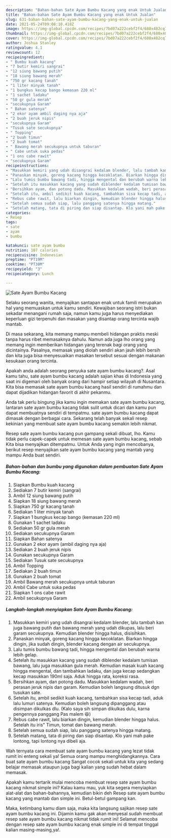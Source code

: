 ```yaml
---
description: "Bahan-bahan Sate Ayam Bumbu Kacang yang enak Untuk Jualan"
title: "Bahan-bahan Sate Ayam Bumbu Kacang yang enak Untuk Jualan"
slug: 631-bahan-bahan-sate-ayam-bumbu-kacang-yang-enak-untuk-jualan
date: 2021-05-24T09:08:10.418Z
image: https://img-global.cpcdn.com/recipes/7bd07a222cebf2f4/680x482cq70/sate-ayam-bumbu-kacang-foto-resep-utama.jpg
thumbnail: https://img-global.cpcdn.com/recipes/7bd07a222cebf2f4/680x482cq70/sate-ayam-bumbu-kacang-foto-resep-utama.jpg
cover: https://img-global.cpcdn.com/recipes/7bd07a222cebf2f4/680x482cq70/sate-ayam-bumbu-kacang-foto-resep-utama.jpg
author: Joshua Stanley
ratingvalue: 4.1
reviewcount: 12
recipeingredient:
- " Bumbu kuah kacang"
- "7 butir kemiri sangrai"
- "12 siung bawang putih"
- "18 siung bawang merah"
- "750 gr kacang tanah"
- "1 liter minyak tanah"
- "1 bungkus kecap bango kemasan 220 ml"
- "1 sachet ladaku"
- "50 gr gula merah"
- "secukupnya Garam"
- " Bahan satenya"
- "2 ekor ayam ambil daging nya aja"
- "2 buah jeruk nipis"
- "secukupnya Garam"
- "Tusuk sate secukupnya"
- " Topping"
- "2 buah timun"
- "2 buah tomat"
- " Bawang merah secukupnya untuk taburan"
- " Cabe untuk suka pedas"
- "1 ons cabe rawit"
- "secukupnya Garam"
recipeinstructions:
- "Masukkan kemiri yang udah disangrai kedalam blender, lalu tambah kan juga bawang putih dan bawang merah yang udah dikupas, lalu beri garam secukupnya. Kemudian blender hingga halus, disisihkan."
- "Panaskan minyak, goreng kacang hingga kecoklatan. Biarkan hingga dingin, jika sudah dingin, blender kacang dengan air secukupnya."
- "Lalu tumis bumbu bawang tadi, hingga mengental dan berubah warna lebih gelap."
- "Setelah itu masukkan kacang yang sudah diblender kedalam tumisan bawang, lalu juga masukkan gula merah. Kemudian masak kuah kacang hingga mengental, dan tambahkan ladaku, dan juga kecap sedangkan kecap masukkan 190ml saja. Aduk hingga rata, koreksi rasa."
- "Bersihkan ayam, dan potong dadu. Masukkan kedalam wadah, beri perasan jeruk nipis dan garam. Kemudian boleh langsung ditusuk dgn tusukan sate."
- "Setelah itu, ambil sedikit kuah kacang, tambahkan sisa kecap tadi, aduk lalu lumuri satenya. Kemudian boleh langsung dipanggang atau disimpan dikulkas dlu. (Kalo saya sih simpan dikulkas dulu, karna pengennya panggang Pas malem 😆)"
- "Rebus cabe rawit, lalu biarkan dingin, kemudian blender hingga halus. Setelah itu iris&#34; Timun, tomat dan bawang merah."
- "Setelah semua sudah siap, lalu panggang satenya hingga matang."
- "Setelah matang, tata di piring dan siap disantap. Klo yani mah pake lontong, tapi lontong nya dibeli aja."
categories:
- Resep
tags:
- sate
- ayam
- bumbu

katakunci: sate ayam bumbu 
nutrition: 107 calories
recipecuisine: Indonesian
preptime: "PT19M"
cooktime: "PT30M"
recipeyield: "3"
recipecategory: Lunch

---
```



![Sate Ayam Bumbu Kacang](https://img-global.cpcdn.com/recipes/7bd07a222cebf2f4/680x482cq70/sate-ayam-bumbu-kacang-foto-resep-utama.jpg)

Selaku seorang wanita, menyajikan santapan enak untuk famili merupakan hal yang memuaskan untuk kamu sendiri. Kewajiban seorang istri bukan sekadar menangani rumah saja, namun kamu juga harus menyediakan keperluan gizi terpenuhi dan masakan yang disantap orang tercinta wajib mantab.

Di masa  sekarang, kita memang mampu membeli hidangan praktis meski tanpa harus ribet memasaknya dahulu. Namun ada juga lho orang yang memang ingin memberikan hidangan yang terenak bagi orang yang dicintainya. Pasalnya, memasak yang diolah sendiri akan jauh lebih bersih dan kita juga bisa menyesuaikan masakan tersebut sesuai dengan makanan kesukaan orang tercinta. 



Apakah anda adalah seorang penyuka sate ayam bumbu kacang?. Asal kamu tahu, sate ayam bumbu kacang adalah sajian khas di Indonesia yang saat ini digemari oleh banyak orang dari hampir setiap wilayah di Nusantara. Kita bisa memasak sate ayam bumbu kacang hasil sendiri di rumahmu dan dapat dijadikan hidangan favorit di akhir pekanmu.

Anda tak perlu bingung jika kamu ingin memakan sate ayam bumbu kacang, lantaran sate ayam bumbu kacang tidak sulit untuk dicari dan kamu pun dapat membuatnya sendiri di tempatmu. sate ayam bumbu kacang dapat dimasak dengan berbagai cara. Sekarang telah banyak sekali resep kekinian yang membuat sate ayam bumbu kacang semakin lebih nikmat.

Resep sate ayam bumbu kacang pun gampang sekali dibuat, lho. Kamu tidak perlu capek-capek untuk memesan sate ayam bumbu kacang, sebab Kita bisa menyajikan ditempatmu. Untuk Anda yang ingin mencobanya, berikut resep menyajikan sate ayam bumbu kacang yang mantab yang mampu Anda buat sendiri.

<!--inarticleads1-->

##### Bahan-bahan dan bumbu yang digunakan dalam pembuatan Sate Ayam Bumbu Kacang:

1. Siapkan  Bumbu kuah kacang
1. Sediakan 7 butir kemiri (sangrai)
1. Ambil 12 siung bawang putih
1. Siapkan 18 siung bawang merah
1. Siapkan 750 gr kacang tanah
1. Sediakan 1 liter minyak tanah
1. Siapkan 1 bungkus kecap bango (kemasan 220 ml)
1. Gunakan 1 sachet ladaku
1. Sediakan 50 gr gula merah
1. Sediakan secukupnya Garam
1. Siapkan  Bahan satenya
1. Gunakan 2 ekor ayam (ambil daging nya aja)
1. Sediakan 2 buah jeruk nipis
1. Gunakan secukupnya Garam
1. Sediakan Tusuk sate secukupnya
1. Ambil  Topping
1. Sediakan 2 buah timun
1. Gunakan 2 buah tomat
1. Ambil  Bawang merah secukupnya untuk taburan
1. Ambil  Cabe untuk suka pedas
1. Siapkan 1 ons cabe rawit
1. Ambil secukupnya Garam




<!--inarticleads2-->

##### Langkah-langkah menyiapkan Sate Ayam Bumbu Kacang:

1. Masukkan kemiri yang udah disangrai kedalam blender, lalu tambah kan juga bawang putih dan bawang merah yang udah dikupas, lalu beri garam secukupnya. Kemudian blender hingga halus, disisihkan.
1. Panaskan minyak, goreng kacang hingga kecoklatan. Biarkan hingga dingin, jika sudah dingin, blender kacang dengan air secukupnya.
1. Lalu tumis bumbu bawang tadi, hingga mengental dan berubah warna lebih gelap.
1. Setelah itu masukkan kacang yang sudah diblender kedalam tumisan bawang, lalu juga masukkan gula merah. Kemudian masak kuah kacang hingga mengental, dan tambahkan ladaku, dan juga kecap sedangkan kecap masukkan 190ml saja. Aduk hingga rata, koreksi rasa.
1. Bersihkan ayam, dan potong dadu. Masukkan kedalam wadah, beri perasan jeruk nipis dan garam. Kemudian boleh langsung ditusuk dgn tusukan sate.
1. Setelah itu, ambil sedikit kuah kacang, tambahkan sisa kecap tadi, aduk lalu lumuri satenya. Kemudian boleh langsung dipanggang atau disimpan dikulkas dlu. (Kalo saya sih simpan dikulkas dulu, karna pengennya panggang Pas malem 😆)
1. Rebus cabe rawit, lalu biarkan dingin, kemudian blender hingga halus. Setelah itu iris&#34; Timun, tomat dan bawang merah.
1. Setelah semua sudah siap, lalu panggang satenya hingga matang.
1. Setelah matang, tata di piring dan siap disantap. Klo yani mah pake lontong, tapi lontong nya dibeli aja.




Wah ternyata cara membuat sate ayam bumbu kacang yang lezat tidak rumit ini enteng sekali ya! Semua orang mampu menghidangkannya. Cara buat sate ayam bumbu kacang Sangat cocok sekali untuk kita yang sedang belajar memasak ataupun juga bagi kalian yang sudah hebat dalam memasak.

Apakah kamu tertarik mulai mencoba membuat resep sate ayam bumbu kacang nikmat simple ini? Kalau kamu mau, yuk kita segera menyiapkan alat-alat dan bahan-bahannya, kemudian bikin deh Resep sate ayam bumbu kacang yang mantab dan simple ini. Betul-betul gampang kan. 

Maka, ketimbang kamu diam saja, maka kita langsung sajikan resep sate ayam bumbu kacang ini. Dijamin kamu gak akan menyesal sudah membuat resep sate ayam bumbu kacang nikmat tidak rumit ini! Selamat mencoba dengan resep sate ayam bumbu kacang enak simple ini di tempat tinggal kalian masing-masing,ya!.

